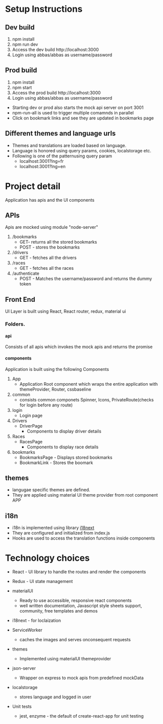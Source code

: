 
# Setup Instructions
## Dev build
1. npm install
2. npm run dev
3. Access the dev build http://localhost:3000
4. Login using abbas/abbas as username/password
## Prod build
1. npm install
2. npm start
3. Access the prod build http://localhost:3000
4. Login using abbas/abbas as username/password

- Starting dev or prod also starts the mock api server on port 3001 
- npm-run-all is used to trigger multiple comamnds in parallel
- Click on bookmark links and see they are updated in bookmarks page

## Different themes and language urls
- Themes and translations are loaded based on language.
- Language is honored using query params, cookies, localstorage etc.
- Following is one of the patternusing query param
	- localhost:3001?lng=fr
	- localhost:3001?lng=en

# Project detail
Application has apis and the UI components

## APIs
Apis are mocked using module "node-server"
1. /bookmarks
	- GET- returns all the stored bookmarks
	- POST - stores the bookmarks
2. /drivers
	- GET - fetches all the drivers
3. /races
	 - GET - fetches all the races
4. /authenticate
	- POST - Matches the username/password and returns the dummy token

##  Front End
UI Layer is built using React, React router, redux, material ui

### Folders.
#### api 
Consists of all apis which invokes the mock apis and returns the promise
#### components 
Application is built using the following Components

1. App
	- Application Root component which wraps the entire application with themeProvider, Router, cssbaseline
2. common
	 - consists common componets Spinner, Icons, PrivateRoute(checks for login before any route)
3. login
	- Login page
4. Drivers
	- DriverPage
		- Components to display driver details
5. Races
	-  RacesPage
		- Components to display race details
6. bookmarks 
	- BookmarksPage - Displays stored bookmarks
	- BookmarkLink - Stores the boomark

## themes
- langugae specific themes are defined. 
- They are applied using material UI theme provider from root component APP

## i18n
- i18n is implemented using library [i18next](https://www.i18next.com/overview/getting-started "i18next")
- They are configured and initialized from index.js
- Hooks are used to access the translation functions inside components

# Technology choices
 - React - UI library to handle the routes and render the components
 - Redux - UI state management
 -  materialUI 
	 - Ready to use accessible, responsive react components
	 - well written  documentation, Javascript style sheets support, community,  free templates and demos
	 
- i18next - for loclaization 
- ServiceWorker
	- caches the images and serves onconsequent requests
- themes
	- Implemented using materialUI themeprovider
-  json-server
	- Wrapper on express to mock apis from predefined mockData
- localstorage  
	- stores language and logged in user 
- Unit tests
	- jest, enzyme - the default of create-react-app for  unit testing
